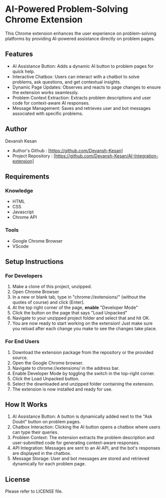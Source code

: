 # AI-Powered Problem-Solving Chrome Extension
This Chrome extension enhances the user experience on problem-solving platforms by providing AI-powered assistance directly on problem pages.

## Features
- AI Assistance Button: Adds a dynamic AI button to problem pages for quick help.
- Interactive Chatbox: Users can interact with a chatbot to solve problems, ask questions, and get contextual insights.
- Dynamic Page Updates: Observes and reacts to page changes to ensure the extension works seamlessly.
- Problem Context Extraction: Extracts problem descriptions and user code for context-aware AI responses.
- Message Management: Saves and retrieves user and bot messages associated with specific problems.

## Author
Devansh Kesan
- Author's Github : [https://github.com/Devansh-Kesan]
- Project Repository : [https://github.com/Devansh-Kesan/AI-Integration-extension]

## Requirements
### Knowledge
- HTML
- CSS
- Javascript
- Chrome API
### Tools
- Google Chrome Browser
- VScode

## Setup Instructions
### For Developers
1. Make a clone of this project, unzipped.
2. Open Chrome Browser
3. In a new or blank tab, type in "chrome://extensions/" (without the quotes of course) and click [Enter].
4. At the top right corner of the page, **enable** "Developer Mode"
5. Click the button on the page that says "Load Unpacked"
6. Navigate to your unzipped project folder and select that and hit OK.
7. You are now ready to start working on the extension! Just make sure you reload after each change you make to see the changes take place.

### For End Users
1. Download the extension package from the repository or the provided source.
2. Open the Google Chrome browser.
3. Navigate to chrome://extensions/ in the address bar.
4. Enable Developer Mode by toggling the switch in the top-right corner.
5. Click the Load Unpacked button.
6. Select the downloaded and unzipped folder containing the extension.
7. The extension is now installed and ready for use.


## How It Works
1. AI Assistance Button: A button is dynamically added next to the "Ask Doubt" button on problem pages.
2. Chatbox Interaction: Clicking the AI button opens a chatbox where users can type their queries.
3. Problem Context: The extension extracts the problem description and user-submitted code for generating context-aware responses.
4. API Integration: Messages are sent to an AI API, and the bot's responses are displayed in the chatbox.
5. Message Storage: User and bot messages are stored and retrieved dynamically for each problem page.


## License
Please refer to LICENSE file.
